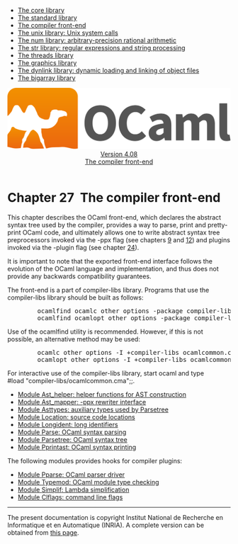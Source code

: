<!-- ((! set title Manual !)) ((! set documentation !)) ((! set manual !)) ((! set nobreadcrumb !)) -->
<div class="manual content"><ul class="part_menu"><li><a href="core.html">The core library</a></li><li><a href="stdlib.html">The standard library</a></li><li class="active"><a href="parsing.html">The compiler front-end</a></li><li><a href="libunix.html">The unix library: Unix system calls</a></li><li><a href="libnum.html">The num library: arbitrary-precision rational arithmetic</a></li><li><a href="libstr.html">The str library: regular expressions and string processing</a></li><li><a href="libthreads.html">The threads library</a></li><li><a href="libgraph.html">The graphics library</a></li><li><a href="libdynlink.html">The dynlink library: dynamic loading and linking of object files</a></li><li><a href="libbigarray.html">The bigarray library</a></li></ul><header><nav class="toc brand"><a class="brand" href="https://ocaml.org/"><img src="colour-logo-gray.svg" class="svg" alt="OCaml"></a></nav><nav class="toc"><div class="toc_version"><a href="/docs" id="version-select">Version 4.08</a></div><div class="toc_title"><a href="#">The compiler front-end</a></div></nav></header>




<h1 class="chapter" id="sec564"><span>Chapter 27</span>&nbsp;&nbsp;The compiler front-end</h1>
<p> <a id="c:parsinglib"></a></p><p>
<a id="Compiler-underscorelibs"></a> </p><p>This chapter describes the OCaml front-end, which declares the abstract
syntax tree used by the compiler, provides a way to parse, print
and pretty-print OCaml code, and ultimately allows one to write abstract
syntax tree preprocessors invoked via the <span class="c003">-ppx</span> flag (see chapters&nbsp;<a href="comp.html#c%3Acamlc">9</a>
and&nbsp;<a href="native.html#c%3Anativecomp">12</a>) and plugins invoked via the <span class="c003">-plugin</span> flag
(see chapter&nbsp;<a href="plugins.html#c%3Aplugins">24</a>).</p><p>It is important to note that the exported front-end interface follows the evolution of the OCaml language and implementation, and thus does not provide <span class="c013">any</span> backwards compatibility guarantees.</p><p>The front-end is a part of <span class="c003">compiler-libs</span> library.
Programs that use the <span class="c003">compiler-libs</span> library should be built as follows:
</p><pre>        ocamlfind ocamlc <span class="c009">other options</span> -package compiler-libs.common <span class="c009">other files</span>
        ocamlfind ocamlopt <span class="c009">other options</span> -package compiler-libs.common <span class="c009">other files</span>
</pre><p>
Use of the <span class="c003">ocamlfind</span> utility is recommended. However, if this is not possible, an alternative method may be used:
</p><pre>        ocamlc <span class="c009">other options</span> -I +compiler-libs ocamlcommon.cma <span class="c009">other files</span>
        ocamlopt <span class="c009">other options</span> -I +compiler-libs ocamlcommon.cmxa <span class="c009">other files</span>
</pre><p>
For interactive use of the <span class="c003">compiler-libs</span> library, start <span class="c003">ocaml</span> and
type<br>
<span class="c003">#load "compiler-libs/ocamlcommon.cma";;</span>.</p><ul class="ftoc2"><li class="li-links">
<a href="compilerlibref/Ast_helper.html">Module <span class="c003">Ast_helper</span>: helper functions for AST construction</a>
</li><li class="li-links"><a href="compilerlibref/Ast_mapper.html">Module <span class="c003">Ast_mapper</span>: -ppx rewriter interface</a>
</li><li class="li-links"><a href="compilerlibref/Asttypes.html">Module <span class="c003">Asttypes</span>: auxiliary types used by Parsetree</a>
</li><li class="li-links"><a href="compilerlibref/Location.html">Module <span class="c003">Location</span>: source code locations</a>
</li><li class="li-links"><a href="compilerlibref/Longident.html">Module <span class="c003">Longident</span>: long identifiers</a>
</li><li class="li-links"><a href="compilerlibref/Parse.html">Module <span class="c003">Parse</span>: OCaml syntax parsing</a>
</li><li class="li-links"><a href="compilerlibref/Parsetree.html">Module <span class="c003">Parsetree</span>: OCaml syntax tree</a>
</li><li class="li-links"><a href="compilerlibref/Pprintast.html">Module <span class="c003">Pprintast</span>: OCaml syntax printing</a>
</li></ul><p>The following modules provides hooks for compiler plugins:
</p><ul class="ftoc2"><li class="li-links">
<a href="compilerlibref/Pparse.html">Module <span class="c003">Pparse</span>: OCaml parser driver</a>
</li><li class="li-links"><a href="compilerlibref/Typemod.html">Module <span class="c003">Typemod</span>:
OCaml module type checking</a>
</li><li class="li-links"><a href="compilerlibref/Simplif.html">Module <span class="c003">Simplif</span>: Lambda simplification</a>
</li><li class="li-links"><a href="compilerlibref/Clflags.html">Module <span class="c003">Clflags</span>: command line flags</a>
</li></ul>
<hr>





<div class="copyright">The present documentation is copyright Institut National de Recherche en Informatique et en Automatique (INRIA). A complete version can be obtained from <a href="http://caml.inria.fr/pub/docs/manual-ocaml/">this page</a>.</div></div>